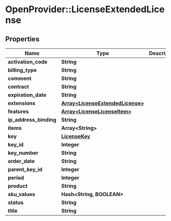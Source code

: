 # OpenProvider::LicenseExtendedLicense

## Properties
Name | Type | Description | Notes
------------ | ------------- | ------------- | -------------
**activation_code** | **String** |  | [optional] 
**billing_type** | **String** |  | [optional] 
**comment** | **String** |  | [optional] 
**contract** | **String** |  | [optional] 
**expiration_date** | **String** |  | [optional] 
**extensions** | [**Array&lt;LicenseExtendedLicense&gt;**](LicenseExtendedLicense.md) |  | [optional] 
**features** | [**Array&lt;LicenseLicenseItem&gt;**](LicenseLicenseItem.md) |  | [optional] 
**ip_address_binding** | **String** |  | [optional] 
**items** | **Array&lt;String&gt;** |  | [optional] 
**key** | [**LicenseKey**](LicenseKey.md) |  | [optional] 
**key_id** | **Integer** |  | [optional] 
**key_number** | **String** |  | [optional] 
**order_date** | **String** |  | [optional] 
**parent_key_id** | **Integer** |  | [optional] 
**period** | **Integer** |  | [optional] 
**product** | **String** |  | [optional] 
**sku_values** | **Hash&lt;String, BOOLEAN&gt;** |  | [optional] 
**status** | **String** |  | [optional] 
**title** | **String** |  | [optional] 

